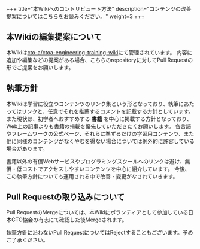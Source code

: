 +++
title="本Wikiへのコントリビュート方法"
description="コンテンツの改善提案についてはこちらをお読みください。"
weight=3
+++

## 本Wikiの編集提案について
本Wikiは[cto-a/ctoa-engineering-training-wiki](https://github.com/cto-a/ctoa-engineer-training-wiki)にて管理されています。
内容に追加や編集などの提案がある場合、こちらのrepositoryに対してPull Requestの形でご提案をお願いします。

## 執筆方針
本Wikiは学習に役立つコンテンツのリンク集という形となっており、執筆にあたってはリンクと、任意でそれを推薦するコメントを記載する方針としています。
また現状は、初学者へおすすめする **書籍** を中心に掲載する方針となっており、Web上の記事よりも書籍の掲載を優先していただきたくお願いします。
各言語やフレームワークの公式ページ、それらに準ずるだけの学習用コンテンツ、また他に同様のコンテンツがなくやむを得ない場合については例外的に許容している場合があります。

書籍以外の有償Webサービスやプログラミングスクールへのリンクは避け、無償・低コストでアクセスしやすいコンテンツを中心に紹介しています。
今後、この執筆方針についても運用される中で改善・変更がなされていきます。

## Pull Requestの取り込みについて
Pull RequestのMergeについては、本Wikiにボランティアとして参加している日本CTO協会の有志にて確認した後Mergeされます。

執筆方針に沿わないPull RequestについてはRejectすることもございます。予めご了承ください。
